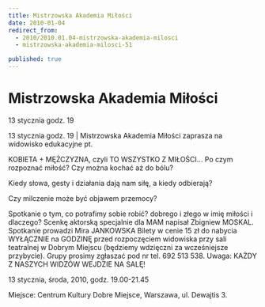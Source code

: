 ```yaml
---
title: Mistrzowska Akademia Miłości
date: 2010-01-04
redirect_from: 
  - 2010/2010.01.04-mistrzowska-akademia-milosci
  - mistrzowska-akademia-milosci-51

published: true
---
```




# Mistrzowska Akademia Miłości

<time>13 stycznia godz. 19</time>

13 stycznia godz. 19 | Mistrzowska Akademia Miłości zaprasza na widowisko edukacyjne pt.

KOBIETA + MĘŻCZYZNA,
czyli
TO WSZYSTKO Z MIŁOŚCI...
Po czym rozpoznać miłość? Czy można kochać aż do bólu?

Kiedy słowa, gesty i działania dają nam siłę, a kiedy odbierają?

Czy milczenie może być objawem przemocy?

Spotkanie o tym, co potrafimy sobie robić? dobrego i złego w imię miłości i dlaczego?
Scenkę aktorską specjalnie dla MAM napisał Zbigniew MOSKAL.
Spotkanie prowadzi Mira JANKOWSKA
Bilety w cenie 15 zł do nabycia WYŁĄCZNIE na GODZINĘ przed rozpoczęciem widowiska przy sali teatralnej w Dobrym Miejscu (będziemy wdzięczni za wcześniejsze przybycie). Grupy prosimy zgłaszać pod nr tel. 692 513 538.
Uwaga: KAŻDY Z NASZYCH WIDZÓW WEJDZIE NA SALĘ! 

13 stycznia, środa, 2010, godz. 19.00-21.45

Miejsce: Centrum Kultury Dobre Miejsce, Warszawa, ul. Dewajtis 3. 



<!--{{json:{"created_date":"2010-01-04 20:02:44","publish_down":"0000-00-00 00:00:00","id":"839"}}}-->